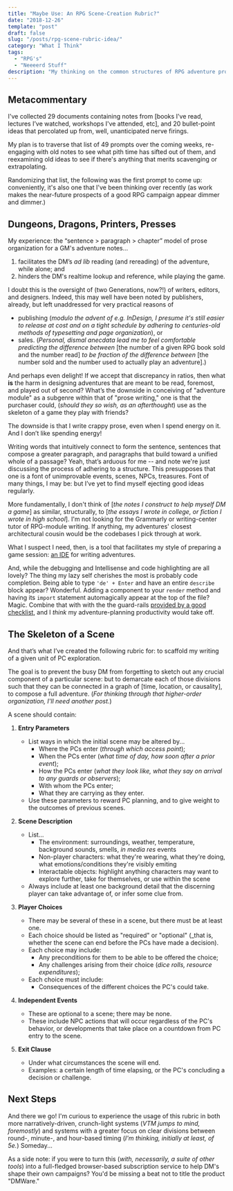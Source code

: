 ```yaml
---
title: "Maybe Use: An RPG Scene-Creation Rubric?"
date: "2018-12-26"
template: "post"
draft: false
slug: "/posts/rpg-scene-rubric-idea/"
category: "What I Think"
tags:
  - "RPG's"
  - "Neeeerd Stuff"
description: "My thinking on the common structures of RPG adventure prose, and a proposed rubric to shape my writing of personal RPG modules in the future."
---
```


## Metacommentary

I've collected 29 documents containing notes from [books I've read, lectures I’ve watched, workshops I've attended, etc], and 20 bullet-point ideas that percolated up from, well, unanticipated nerve firings.

My plan is to traverse that list of 49 prompts over the coming weeks, re-engaging with old notes to see what pith time has sifted out of them, and reexamining old ideas to see if there's anything that merits scavenging or extrapolating.

Randomizing that list, the following was the first prompt to come up: conveniently, it's also one that I've been thinking over recently (as work makes the near-future prospects of a good RPG campaign appear dimmer and dimmer.)

## Dungeons, Dragons, Printers, Presses

My experience: the “sentence > paragraph > chapter” model of prose organization for a GM's adventure notes...

1. facilitates the DM’s _ad lib_ reading (and rereading) of the adventure, while alone; and
1. hinders the DM's realtime lookup and reference, while playing the game.

I doubt this is the oversight of (two Generations, now?!) of writers, editors, and designers. Indeed, this may well have been noted by publishers, already, but left unaddressed for very practical reasons of

- publishing (_modulo the advent of e.g. InDesign, I presume it's still easier to release at cost and on a tight schedule by adhering to centuries-old methods of typesetting and page organization_), or
- sales. (_Personal, dismal anecdata lead me to feel comfortable predicting the difference between_ [the number of a given RPG book sold and the number read] _to be fraction of the difference between_ [the number sold and the number used to actually play an adventure].)

And perhaps even delight! If we accept that discrepancy in ratios, then what **is** the harm in designing adventures that are meant to be read, foremost, and played out of second? What’s the downside in conceiving of "adventure module" as a subgenre within that of "prose writing," one is that the purchaser could, (_should they so wish, as an afterthought_) use as the skeleton of a game they play with friends?

The downside is that I write crappy prose, even when I spend energy on it. And I don’t like spending energy!

Writing words that intuitively connect to form the sentence, sentences that compose a greater paragraph, and paragraphs that build toward a unified whole of a passage? Yeah, that’s arduous for me -- and note we're just discussing the process of adhering to a structure. This presupposes that one is a font of unimprovable events, scenes, NPCs, treasures. Font of many things, I may be: but I’ve yet to find myself ejecting good ideas regularly.

More fundamentally, I don't think of [_the notes I construct to help myself DM a game_] as similar, structurally, to [_the essays I wrote in college, or fiction I wrote in high school_]. I'm not looking for the Grammarly or writing-center tutor of RPG-module writing. If anything, my adventures' closest architectural cousin would be the codebases I pick through at work. 

What I suspect I need, then, is a tool that facilitates my style of preparing a game session: [an IDE](https://softwareengineering.stackexchange.com/a/21092) for writing adventures. 

And, while the debugging and Intellisense and code highlighting are all lovely? The thing my lazy self cherishes the most is probably code completion. Being able to type `'de' + Enter` and have an entire `describe` block appear? Wonderful. Adding a component to your `render` method and having its `import` statement automagically appear at the top of the file? Magic. Combine that with with the the guard-rails [provided by a good checklist](https://www.npr.org/templates/story/story.php?storyId=122226184), and I _think_ my adventure-planning productivity would take off. 

## The Skeleton of a Scene

And that’s what I’ve created the following rubric for: to scaffold my writing of a given unit of PC exploration. 

The goal is to prevent the busy DM from forgetting to sketch out any crucial component of a particular scene: but to demarcate each of those divisions such that they can be connected in a graph of [time, location, or causality], to compose a full adventure. (_For thinking through that higher-order organization, I'll need another post._)

A scene should contain:

1. **Entry Parameters**
    * List ways in which the initial scene may be altered by...
        * Where the PCs enter (_through which access point_); 
        * When the PCs enter (_what time of day, how soon after a prior event_); 
        * How the PCs enter (_what they look like, what they say on arrival to any guards or observers_); 
        * With whom the PCs enter; 
        * What they are carrying as they enter.
    * Use these parameters to reward PC planning, and to give weight to the outcomes of previous scenes. 

1. **Scene Description**
    * List... 
        * The environment: surroundings, weather, temperature, background sounds, smells, _in media res_ events 
        * Non-player characters: what they're wearing, what they're doing, what emotions/conditions they're visibly emiting  
        * Interactable objects: highlight anything characters may want to explore further, take for themselves, or use within the scene
    * Always include at least one background detail that the discerning player can take advantage of, or infer some clue from.

1. **Player Choices**
    * There may be several of these in a scene, but there must be at least one.
    * Each choice should be listed as "required" or "optional" (_that is, whether the scene can end before the PCs have made a decision).
    * Each choice may include:
        * Any preconditions for them to be able to be offered the choice; 
        * Any challenges arising from their choice (_dice rolls, resource expenditures_); 
    * Each choice must include: 
        * Consequences of the different choices the PC's could take.

1. **Independent Events**
    * These are optional to a scene; there may be none.
    * These include NPC actions that will occur regardless of the PC's behavior, or developments that take place on a countdown from PC entry to the scene.

1. **Exit Clause** 
    * Under what circumstances the scene will end.
    * Examples: a certain length of time elapsing, or the PC's concluding a decision or challenge.
    
## Next Steps

And there we go! I'm curious to experience the usage of this rubric in both more narratively-driven, crunch-light systems (_VTM jumps to mind, foremostly_) and systems with a greater focus on clear divisions between round-, minute-, and hour-based timing (_I'm thinking, initially at least, of 5e._) Someday...

As a side note: if you were to turn this (_with, necessarily, a suite of other tools_) into a full-fledged browser-based subscription service to help DM's shape their own campaigns? You'd be missing a beat not to title the product "DMWare."
